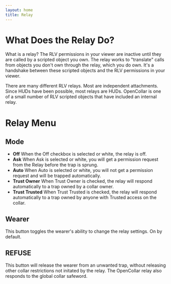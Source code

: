 ```yaml
---
layout: home
title: Relay
---
```

# What Does the Relay Do?

What is a relay?  The RLV permissions in your viewer are inactive until they are called by a scripted object you own.  The relay works to "translate" calls from objects you don't own through the relay, which you do own.  It's a handshake between these scripted objects and the RLV permissions in your viewer. 

There are many different RLV relays.  Most are independent attachments.  Since HUDs have been possible, most relays are HUDs.  OpenCollar is one of a small number of RLV scripted objects that have included an internal relay.  
# Relay Menu

## Mode
 - **Off** When the Off checkbox is selected or white, the relay is off.
 - **Ask** When Ask is selected or white, you will get a permission request from the Relay before the trap is sprung.
 - **Auto** When Auto is selected or white, you will not get a permission request and will be trapped automatically.
 - **Trust Owner** When Trust Owner is checked, the relay will respond automatically to a trap owned by a collar owner.
 - **Trust Trusted** When Trust Trusted is checked, the relay will respond automatically to a trap owned by anyone with Trusted access on the collar.
 
 ## Wearer  
 This button toggles the wearer's ability to change the relay settings.  On by default.  
 ## REFUSE
 This button will release the wearer from an unwanted trap, without releasing other collar restrictions not initated by the relay.  The OpenCollar relay also responds to the global collar safeword.
 


